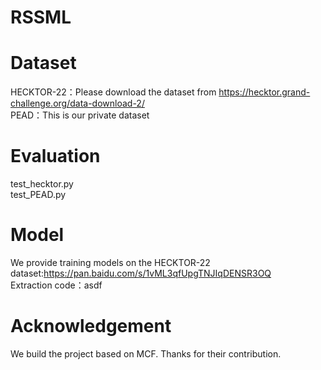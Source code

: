 # RSSML
# Dataset
HECKTOR-22：Please download the dataset from https://hecktor.grand-challenge.org/data-download-2/  
PEAD：This is our private dataset

# Evaluation
test_hecktor.py  
test_PEAD.py
# Model
We provide training models on the HECKTOR-22 dataset:https://pan.baidu.com/s/1vML3qfUpgTNJIqDENSR3OQ   
Extraction code：asdf
# Acknowledgement
We build the project based on MCF. Thanks for their contribution.
